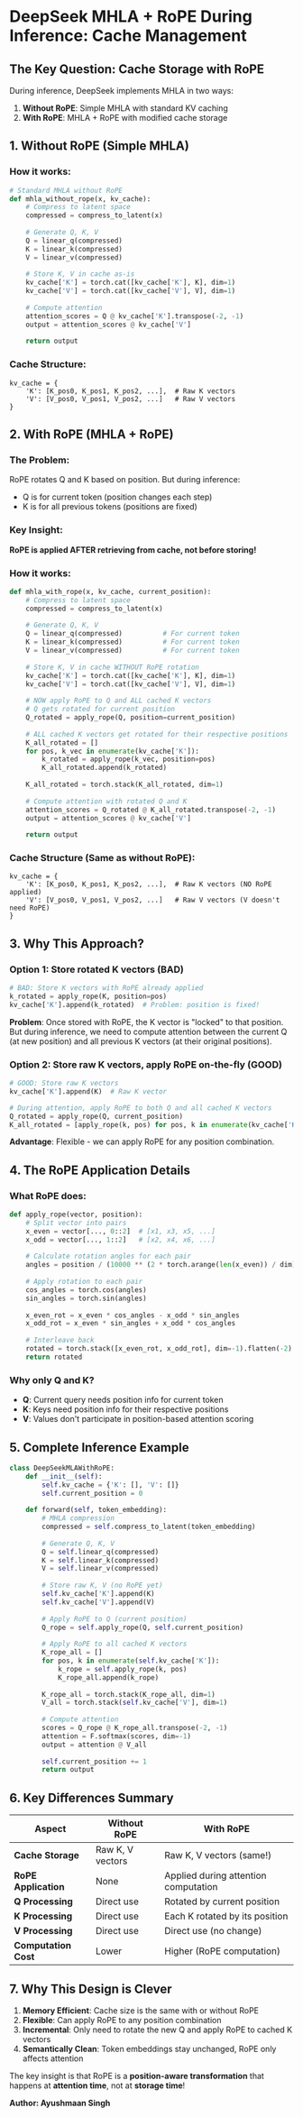# DeepSeek MHLA + RoPE During Inference: Cache Management

## The Key Question: Cache Storage with RoPE

During inference, DeepSeek implements MHLA in two ways:
1. **Without RoPE**: Simple MHLA with standard KV caching
2. **With RoPE**: MHLA + RoPE with modified cache storage

## 1. Without RoPE (Simple MHLA)

### How it works:
```python
# Standard MHLA without RoPE
def mhla_without_rope(x, kv_cache):
    # Compress to latent space
    compressed = compress_to_latent(x)
    
    # Generate Q, K, V
    Q = linear_q(compressed)
    K = linear_k(compressed) 
    V = linear_v(compressed)
    
    # Store K, V in cache as-is
    kv_cache['K'] = torch.cat([kv_cache['K'], K], dim=1)
    kv_cache['V'] = torch.cat([kv_cache['V'], V], dim=1)
    
    # Compute attention
    attention_scores = Q @ kv_cache['K'].transpose(-2, -1)
    output = attention_scores @ kv_cache['V']
    
    return output
```

### Cache Structure:
```
kv_cache = {
    'K': [K_pos0, K_pos1, K_pos2, ...],  # Raw K vectors
    'V': [V_pos0, V_pos1, V_pos2, ...]   # Raw V vectors
}
```

## 2. With RoPE (MHLA + RoPE)

### The Problem:
RoPE rotates Q and K based on position. But during inference:
- Q is for current token (position changes each step)
- K is for all previous tokens (positions are fixed)

### Key Insight:
**RoPE is applied AFTER retrieving from cache, not before storing!**

### How it works:
```python
def mhla_with_rope(x, kv_cache, current_position):
    # Compress to latent space
    compressed = compress_to_latent(x)
    
    # Generate Q, K, V
    Q = linear_q(compressed)          # For current token
    K = linear_k(compressed)          # For current token
    V = linear_v(compressed)          # For current token
    
    # Store K, V in cache WITHOUT RoPE rotation
    kv_cache['K'] = torch.cat([kv_cache['K'], K], dim=1)
    kv_cache['V'] = torch.cat([kv_cache['V'], V], dim=1)
    
    # NOW apply RoPE to Q and ALL cached K vectors
    # Q gets rotated for current position
    Q_rotated = apply_rope(Q, position=current_position)
    
    # ALL cached K vectors get rotated for their respective positions
    K_all_rotated = []
    for pos, k_vec in enumerate(kv_cache['K']):
        k_rotated = apply_rope(k_vec, position=pos)
        K_all_rotated.append(k_rotated)
    
    K_all_rotated = torch.stack(K_all_rotated, dim=1)
    
    # Compute attention with rotated Q and K
    attention_scores = Q_rotated @ K_all_rotated.transpose(-2, -1)
    output = attention_scores @ kv_cache['V']
    
    return output
```

### Cache Structure (Same as without RoPE):
```
kv_cache = {
    'K': [K_pos0, K_pos1, K_pos2, ...],  # Raw K vectors (NO RoPE applied)
    'V': [V_pos0, V_pos1, V_pos2, ...]   # Raw V vectors (V doesn't need RoPE)
}
```

## 3. Why This Approach?

### Option 1: Store rotated K vectors (BAD)
```python
# BAD: Store K vectors with RoPE already applied
k_rotated = apply_rope(K, position=pos)
kv_cache['K'].append(k_rotated)  # Problem: position is fixed!
```

**Problem**: Once stored with RoPE, the K vector is "locked" to that position. But during inference, we need to compute attention between the current Q (at new position) and all previous K vectors (at their original positions).

### Option 2: Store raw K vectors, apply RoPE on-the-fly (GOOD)
```python
# GOOD: Store raw K vectors
kv_cache['K'].append(K)  # Raw K vector

# During attention, apply RoPE to both Q and all cached K vectors
Q_rotated = apply_rope(Q, current_position)
K_all_rotated = [apply_rope(k, pos) for pos, k in enumerate(kv_cache['K'])]
```

**Advantage**: Flexible - we can apply RoPE for any position combination.

## 4. The RoPE Application Details

### What RoPE does:
```python
def apply_rope(vector, position):
    # Split vector into pairs
    x_even = vector[..., 0::2]  # [x1, x3, x5, ...]
    x_odd = vector[..., 1::2]   # [x2, x4, x6, ...]
    
    # Calculate rotation angles for each pair
    angles = position / (10000 ** (2 * torch.arange(len(x_even)) / dim))
    
    # Apply rotation to each pair
    cos_angles = torch.cos(angles)
    sin_angles = torch.sin(angles)
    
    x_even_rot = x_even * cos_angles - x_odd * sin_angles
    x_odd_rot = x_even * sin_angles + x_odd * cos_angles
    
    # Interleave back
    rotated = torch.stack([x_even_rot, x_odd_rot], dim=-1).flatten(-2)
    return rotated
```

### Why only Q and K?
- **Q**: Current query needs position info for current token
- **K**: Keys need position info for their respective positions  
- **V**: Values don't participate in position-based attention scoring

## 5. Complete Inference Example

```python
class DeepSeekMLAWithRoPE:
    def __init__(self):
        self.kv_cache = {'K': [], 'V': []}
        self.current_position = 0
    
    def forward(self, token_embedding):
        # MHLA compression
        compressed = self.compress_to_latent(token_embedding)
        
        # Generate Q, K, V
        Q = self.linear_q(compressed)
        K = self.linear_k(compressed)
        V = self.linear_v(compressed)
        
        # Store raw K, V (no RoPE yet)
        self.kv_cache['K'].append(K)
        self.kv_cache['V'].append(V)
        
        # Apply RoPE to Q (current position)
        Q_rope = self.apply_rope(Q, self.current_position)
        
        # Apply RoPE to all cached K vectors
        K_rope_all = []
        for pos, k in enumerate(self.kv_cache['K']):
            k_rope = self.apply_rope(k, pos)
            K_rope_all.append(k_rope)
        
        K_rope_all = torch.stack(K_rope_all, dim=1)
        V_all = torch.stack(self.kv_cache['V'], dim=1)
        
        # Compute attention
        scores = Q_rope @ K_rope_all.transpose(-2, -1)
        attention = F.softmax(scores, dim=-1)
        output = attention @ V_all
        
        self.current_position += 1
        return output
```

## 6. Key Differences Summary

| Aspect | Without RoPE | With RoPE |
|--------|-------------|-----------|
| **Cache Storage** | Raw K, V vectors | Raw K, V vectors (same!) |
| **RoPE Application** | None | Applied during attention computation |
| **Q Processing** | Direct use | Rotated by current position |
| **K Processing** | Direct use | Each K rotated by its position |
| **V Processing** | Direct use | Direct use (no change) |
| **Computation Cost** | Lower | Higher (RoPE computation) |

## 7. Why This Design is Clever

1. **Memory Efficient**: Cache size is the same with or without RoPE
2. **Flexible**: Can apply RoPE to any position combination
3. **Incremental**: Only need to rotate the new Q and apply RoPE to cached K vectors
4. **Semantically Clean**: Token embeddings stay unchanged, RoPE only affects attention

The key insight is that RoPE is a **position-aware transformation** that happens at **attention time**, not at **storage time**!

**Author: Ayushmaan Singh**
